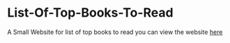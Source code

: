 # List-Of-Top-Books-To-Read
A Small Website for list of top books to read
you can view the website <a href="http://List-of-top-books-to-read.epizy.com" target="_blank">here</a>
